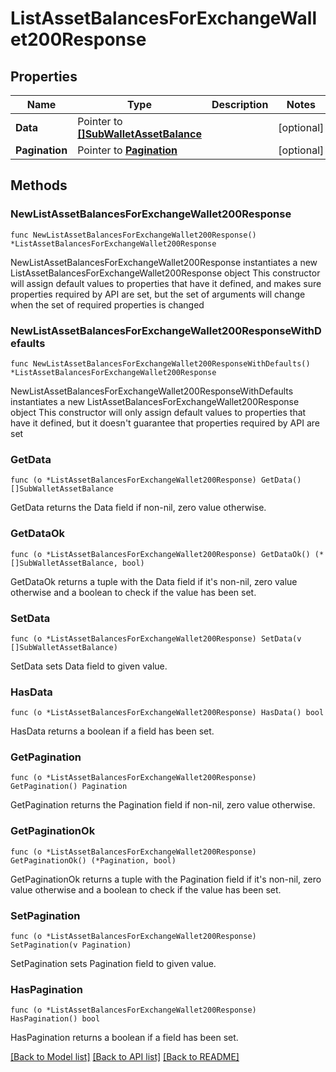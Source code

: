 # ListAssetBalancesForExchangeWallet200Response

## Properties

Name | Type | Description | Notes
------------ | ------------- | ------------- | -------------
**Data** | Pointer to [**[]SubWalletAssetBalance**](SubWalletAssetBalance.md) |  | [optional] 
**Pagination** | Pointer to [**Pagination**](Pagination.md) |  | [optional] 

## Methods

### NewListAssetBalancesForExchangeWallet200Response

`func NewListAssetBalancesForExchangeWallet200Response() *ListAssetBalancesForExchangeWallet200Response`

NewListAssetBalancesForExchangeWallet200Response instantiates a new ListAssetBalancesForExchangeWallet200Response object
This constructor will assign default values to properties that have it defined,
and makes sure properties required by API are set, but the set of arguments
will change when the set of required properties is changed

### NewListAssetBalancesForExchangeWallet200ResponseWithDefaults

`func NewListAssetBalancesForExchangeWallet200ResponseWithDefaults() *ListAssetBalancesForExchangeWallet200Response`

NewListAssetBalancesForExchangeWallet200ResponseWithDefaults instantiates a new ListAssetBalancesForExchangeWallet200Response object
This constructor will only assign default values to properties that have it defined,
but it doesn't guarantee that properties required by API are set

### GetData

`func (o *ListAssetBalancesForExchangeWallet200Response) GetData() []SubWalletAssetBalance`

GetData returns the Data field if non-nil, zero value otherwise.

### GetDataOk

`func (o *ListAssetBalancesForExchangeWallet200Response) GetDataOk() (*[]SubWalletAssetBalance, bool)`

GetDataOk returns a tuple with the Data field if it's non-nil, zero value otherwise
and a boolean to check if the value has been set.

### SetData

`func (o *ListAssetBalancesForExchangeWallet200Response) SetData(v []SubWalletAssetBalance)`

SetData sets Data field to given value.

### HasData

`func (o *ListAssetBalancesForExchangeWallet200Response) HasData() bool`

HasData returns a boolean if a field has been set.

### GetPagination

`func (o *ListAssetBalancesForExchangeWallet200Response) GetPagination() Pagination`

GetPagination returns the Pagination field if non-nil, zero value otherwise.

### GetPaginationOk

`func (o *ListAssetBalancesForExchangeWallet200Response) GetPaginationOk() (*Pagination, bool)`

GetPaginationOk returns a tuple with the Pagination field if it's non-nil, zero value otherwise
and a boolean to check if the value has been set.

### SetPagination

`func (o *ListAssetBalancesForExchangeWallet200Response) SetPagination(v Pagination)`

SetPagination sets Pagination field to given value.

### HasPagination

`func (o *ListAssetBalancesForExchangeWallet200Response) HasPagination() bool`

HasPagination returns a boolean if a field has been set.


[[Back to Model list]](../README.md#documentation-for-models) [[Back to API list]](../README.md#documentation-for-api-endpoints) [[Back to README]](../README.md)



